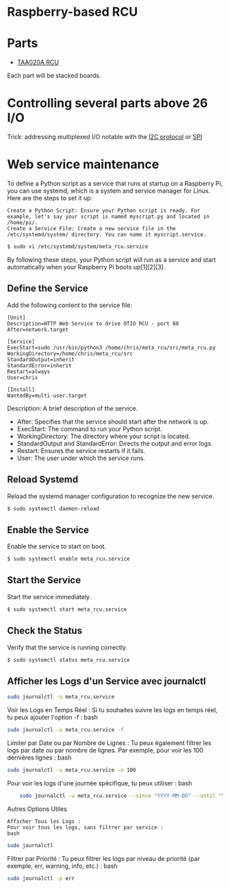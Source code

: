 Raspberry-based RCU
===

# Parts
* [TAA020A RCU](docs/RCU%20Rising%20Sun%20TAA02A/readme.md)

Each part will be stacked boards.

# Controlling several parts above 26 I/O
Trick: addressing multiplexed I/O notable with the [I2C protocol](https://en.m.wikipedia.org/wiki/I2C) or [SPI](https://en.m.wikipedia.org/wiki/Serial_Peripheral_Interface)


# Web service maintenance
To define a Python script as a service that runs at startup on a Raspberry Pi, you can use systemd, which is a system and service manager for Linux. Here are the steps to set it up:

    Create a Python Script: Ensure your Python script is ready. For example, let's say your script is named myscript.py and located in /home/pi/.
    Create a Service File: Create a new service file in the /etc/systemd/system/ directory. You can name it myscript.service.

```bash   
$ sudo vi /etc/systemd/system/meta_rcu.service
```

By following these steps, your Python script will run as a service and start automatically when your Raspberry Pi boots up[1][2][3].

## Define the Service
Add the following content to the service file:

```
[Unit]
Description=HTTP Web Service to drive OTIO RCU - port 80
After=network.target

[Service]
ExecStart=sudo /usr/bin/python3 /home/chris/meta_rcu/src/meta_rcu.py
WorkingDirectory=/home/chris/meta_rcu/src
StandardOutput=inherit
StandardError=inherit
Restart=always
User=chris

[Install]
WantedBy=multi-user.target
```

Description: A brief description of the service.
*    After: Specifies that the service should start after the network is up.
*    ExecStart: The command to run your Python script.
*    WorkingDirectory: The directory where your script is located.
*    StandardOutput and StandardError: Directs the output and error logs.
*    Restart: Ensures the service restarts if it fails.
*    User: The user under which the service runs.

## Reload Systemd
Reload the systemd manager configuration to recognize the new service.

```bash   
$ sudo systemctl daemon-reload
```

## Enable the Service
Enable the service to start on boot.

```bash   
$ sudo systemctl enable meta_rcu.service
```

## Start the Service
Start the service immediately.

```bash   
$ sudo systemctl start meta_rcu.service
```

## Check the Status
Verify that the service is running correctly.

```bash   
$ sudo systemctl status meta_rcu.service
```

## Afficher les Logs d'un Service avec journalctl

```bash   
sudo journalctl -u meta_rcu.service
```


Voir les Logs en Temps Réel :
Si tu souhaites suivre les logs en temps réel, tu peux ajouter l'option -f :
bash

```bash   
sudo journalctl -u meta_rcu.service -f
```

Limiter par Date ou par Nombre de Lignes :
Tu peux également filtrer les logs par date ou par nombre de lignes. Par exemple, pour voir les 100 dernières lignes :
bash

```bash   
sudo journalctl -u meta_rcu.service -n 100
```

Pour voir les logs d'une journée spécifique, tu peux utiliser :
bash

```bash   
    sudo journalctl -u meta_rcu.service --since "YYYY-MM-DD" --until "YYYY-MM-DD"
```

Autres Options Utiles

    Afficher Tous les Logs :
    Pour voir tous les logs, sans filtrer par service :
    bash

```bash   
sudo journalctl
```

Filtrer par Priorité :
Tu peux filtrer les logs par niveau de priorité (par exemple, err, warning, info, etc.) :
bash

```bash   
sudo journalctl -p err
```